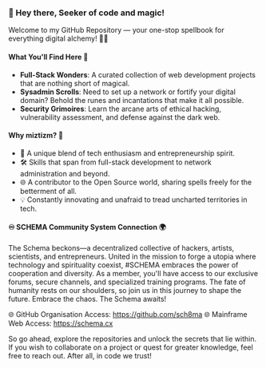 ### 👋 Hey there, Seeker of code and magic!  
Welcome to my GitHub Repository — your one-stop spellbook for everything digital alchemy! 📜✨

#### What You'll Find Here 🔮
- **Full-Stack Wonders**: A curated collection of web development projects that are nothing short of magical.
- **Sysadmin Scrolls**: Need to set up a network or fortify your digital domain? Behold the runes and incantations that make it all possible.
- **Security Grimoires**: Learn the arcane arts of ethical hacking, vulnerability assessment, and defense against the dark web.

#### Why miztizm? 🤔
- 🌌 A unique blend of tech enthusiasm and entrepreneurship spirit.
- 🛠️ Skills that span from full-stack development to network administration and beyond.
- 🌐 A contributor to the Open Source world, sharing spells freely for the betterment of all.
- 💡 Constantly innovating and unafraid to tread uncharted territories in tech.

#### ♾ SCHEMA Community System Connection 🌍
The Schema beckons—a decentralized collective of hackers, artists, scientists, and entrepreneurs. United in the mission to forge a utopia where technology and spirituality coexist, #SCHEMA embraces the power of cooperation and diversity. As a member, you'll have access to our exclusive forums, secure channels, and specialized training programs. The fate of humanity rests on our shoulders, so join us in this journey to shape the future. Embrace the chaos. The Schema awaits! 

🌐 GitHub Organisation Access:  https://github.com/sch8ma
🌐 Mainframe Web Access: https://schema.cx

So go ahead, explore the repositories and unlock the secrets that lie within. If you wish to collaborate on a project or quest for greater knowledge, feel free to reach out. After all, in code we trust! 



